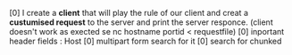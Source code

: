 [0] I create a **client** that will play the rule of our client and creat a **custumised request** to the server and print the server responce. (client doesn't work as exected se nc hostname portid < requestfile)
[0] inportant header fields :  Host
[0] multipart form search for it
[0] search for chunked